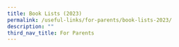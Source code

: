 ```yaml
---
title: Book Lists (2023)
permalink: /useful-links/for-parents/book-lists-2023/
description: ""
third_nav_title: For Parents
---
```

